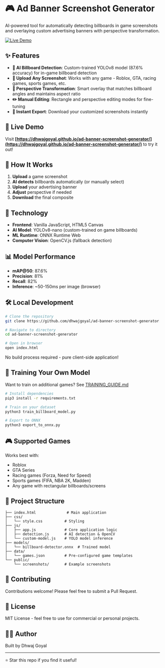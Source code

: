 # 🎮 Ad Banner Screenshot Generator

AI-powered tool for automatically detecting billboards in game screenshots and overlaying custom advertising banners with perspective transformation.

[![Live Demo](https://img.shields.io/badge/demo-live-success)](https://dhwajgoyal.github.io/ad-banner-screenshot-generator/)

## ✨ Features

- **🤖 AI Billboard Detection**: Custom-trained YOLOv8 model (87.6% accuracy) for in-game billboard detection
- **📸 Upload Any Screenshot**: Works with any game - Roblox, GTA, racing games, sports games, etc.
- **🎨 Perspective Transformation**: Smart overlay that matches billboard angles and maintains aspect ratio
- **✏️ Manual Editing**: Rectangle and perspective editing modes for fine-tuning
- **💾 Instant Export**: Download your customized screenshots instantly

## 🚀 Live Demo

Visit **[https://dhwajgoyal.github.io/ad-banner-screenshot-generator/](https://dhwajgoyal.github.io/ad-banner-screenshot-generator/)** to try it out!

## 🎯 How It Works

1. **Upload** a game screenshot
2. **AI detects** billboards automatically (or manually select)
3. **Upload** your advertising banner
4. **Adjust** perspective if needed
5. **Download** the final composite

## 🧠 Technology

- **Frontend**: Vanilla JavaScript, HTML5 Canvas
- **AI Model**: YOLOv8-nano (custom-trained on game billboards)
- **ML Runtime**: ONNX Runtime Web
- **Computer Vision**: OpenCV.js (fallback detection)

## 📊 Model Performance

- **mAP@50**: 87.6%
- **Precision**: 81%
- **Recall**: 82%
- **Inference**: ~50-150ms per image (browser)

## 🛠️ Local Development

```bash
# Clone the repository
git clone https://github.com/dhwajgoyal/ad-banner-screenshot-generator.git

# Navigate to directory
cd ad-banner-screenshot-generator

# Open in browser
open index.html
```

No build process required - pure client-side application!

## 📝 Training Your Own Model

Want to train on additional games? See [TRAINING_GUIDE.md](TRAINING_GUIDE.md)

```bash
# Install dependencies
pip3 install -r requirements.txt

# Train on your dataset
python3 train_billboard_model.py

# Export to ONNX
python3 export_to_onnx.py
```

## 🎮 Supported Games

Works best with:
- Roblox
- GTA Series
- Racing games (Forza, Need for Speed)
- Sports games (FIFA, NBA 2K, Madden)
- Any game with rectangular billboards/screens

## 📁 Project Structure

```
├── index.html              # Main application
├── css/
│   └── style.css          # Styling
├── js/
│   ├── app.js             # Core application logic
│   ├── detection.js       # AI detection & OpenCV
│   └── custom-model.js    # YOLO model inference
├── models/
│   └── billboard-detector.onnx  # Trained model
├── data/
│   └── games.json         # Pre-configured game templates
└── public/
    └── screenshots/       # Example screenshots
```

## 🤝 Contributing

Contributions welcome! Please feel free to submit a Pull Request.

## 📄 License

MIT License - feel free to use for commercial or personal projects.

## 👨‍💻 Author

Built by Dhwaj Goyal

---

⭐ Star this repo if you find it useful!
